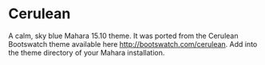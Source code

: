 # Cerulean
A calm, sky blue Mahara 15.10 theme. It was ported from the Cerulean Bootswatch theme available here http://bootswatch.com/cerulean. Add into the theme directory of your Mahara installation.

